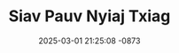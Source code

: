 ---
layout: movie-video-data
date: 2025-03-01 21:25:08 -0873
categories: movie

# Site Attributes
title: "Siav Pauv Nyiaj Txiag"
permalink: "/movie/Siav_Pauv_Nyiaj_Txiag"

# Movie Attributes
synopsis: ""
producer: "K.B Production"
director: ""
writer: ""
video_link: "https://youtu.be/lmBPUW7WJUM?si=mFj6si-Bzp4pBDmt"
genre: "Action"
year: ""
release_type: ""
storage: "Center for Hmong Studies"
thumbnail: "/assets/images/movie_thumbnails/Siav Pauv Nyiaj Txiag.jpeg"
publishing_company: "K.B Production"

# Sequels + Parts
base_movie: ""
total_parts: 
sequel: ""

# Movie Cast
cast:
#VALUE!
---